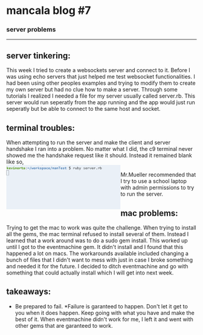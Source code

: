 # mancala blog #7
### server problems

---------------------------------------

## server tinkering:
This week I tried to create a websockets server and connect to it. Before I was 
using echo servers that just helped me test websocket functionalities. I had been
using other peoples examples and trying to modify them to create my own server but
had no clue how to make a server. Through some tutorials I realized I needed a file
for my server usually called server.rb. This server would run seperatly from the 
app running and the app would just run seperatly but be able to connect to the same
host and socket.

## terminal troubles:
When attempting to run the server and make the client and server handshake I ran into 
a problem. No matter what I did, the c9 terminal never showed me the handshake
request like it should. Instead it remained blank like so,<br>
<img src="../imgs/serverfail.png" width="60%" style="float:left"><br>
Mr.Mueller recommended that I try to use a school laptop with admin permissions to
try to run the server.
## mac problems:
Trying to get the mac to work was quite the challenge. When trying to install all
the gems, the mac terminal refused to install several of them. Instead I learned
that a work around was to do a sudo gem install. This worked up until I got to the
eventmachine gem. It didn't install and I found that this happened a lot on macs.
The workarounds available included changing a bunch of files that I didn't want to
mess with just in case I broke something and needed it for the future. I decided to
ditch eventmachine and go with something that could actually install which I will
get into next week.


## takeaways:
* Be prepared to fail.
    *Failure is garanteed to happen. Don't let it get to you when it does happen. 
     Keep going with what you have and make the best of it. When eventmachine didn't 
     work for me, I left it and went with other gems that are garanteed to work.